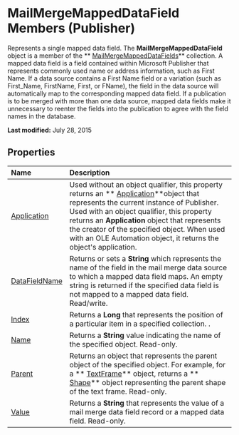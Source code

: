 
# MailMergeMappedDataField Members (Publisher)
Represents a single mapped data field. The  **MailMergeMappedDataField** object is a member of the ** [MailMergeMappedDataFields](7f33bf07-9cbb-e171-d276-d5ccb06abb95.md)** collection. A mapped data field is a field contained within Microsoft Publisher that represents commonly used name or address information, such as First Name. If a data source contains a First Name field or a variation (such as First_Name, FirstName, First, or FName), the field in the data source will automatically map to the corresponding mapped data field. If a publication is to be merged with more than one data source, mapped data fields make it unnecessary to reenter the fields into the publication to agree with the field names in the database.

 **Last modified:** July 28, 2015


## Properties



|**Name**|**Description**|
|:-----|:-----|
| [Application](6ac91046-d66d-8e76-c322-a13ea3f1d6c2.md)|Used without an object qualifier, this property returns an  ** [Application](acfc7efb-e6a5-a89a-3aee-3cb4af2f3508.md)**object that represents the current instance of Publisher. Used with an object qualifier, this property returns an  **Application** object that represents the creator of the specified object. When used with an OLE Automation object, it returns the object's application.|
| [DataFieldName](c30e56c1-c4f4-a581-00d1-eb367178e0af.md)|Returns or sets a  **String** which represents the name of the field in the mail merge data source to which a mapped data field maps. An empty string is returned if the specified data field is not mapped to a mapped data field. Read/write.|
| [Index](c590d1af-f845-7e1d-95bc-c65969ebd0ff.md)|Returns a  **Long** that represents the position of a particular item in a specified collection. .|
| [Name](db2bf559-9a49-0899-ce25-d3997c9f240c.md)|Returns a  **String** value indicating the name of the specified object. Read-only.|
| [Parent](70c81e84-4b67-835a-af1d-9a9db5068a2b.md)|Returns an object that represents the parent object of the specified object. For example, for a  ** [TextFrame](95e88f5a-b3dc-272e-7c1d-5282c97ae11e.md)** object, returns a ** [Shape](666cb7f0-62a8-f419-9838-007ef29506ee.md)** object representing the parent shape of the text frame. Read-only.|
| [Value](551ac248-4e89-62bf-52fd-19a1712fd0d7.md)|Returns a  **String** that represents the value of a mail merge data field record or a mapped data field. Read-only.|
